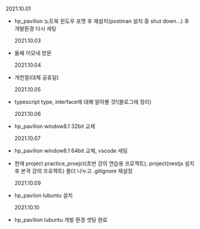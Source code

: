 2021.10.01

- hp_pavilion 노트북 윈도우 포맷 후 재설치(postman 설치 중 shut down...) 후 개발환경 다시 세팅

  2021.10.03

- 둘째 이모네 방문

  2021.10.04

- 개천절(대체 공휴일)

  2021.10.05

- typescript type, interface에 대해 알아볼 것!(블로그에 정리)

  2021.10.06

- hp_pavilion window8.1 32bit 교체

  2021.10.07

- hp_pavilion window8.1 64bit 교체, vscode 세팅
- 현재 project practice_proejct(초반 강의 연습용 프로젝트), project(nestjs 설치후 본격 강의 프로젝트) 폴더 나누고 .gitignore 재설정

  2021.10.09

- hp_pavilon lubuntu 설치

  2021.10.10

- hp_pavilion lubuntu 개발 환경 셋팅 완료
